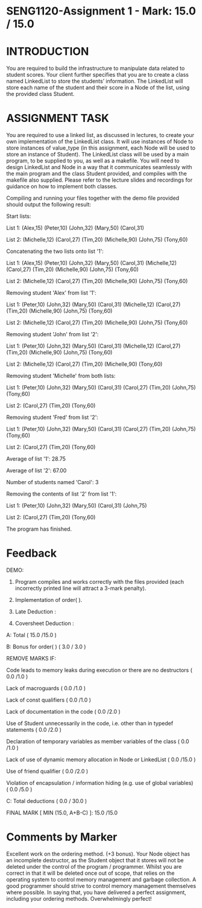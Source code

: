 # SENG1120-Assignment 1 - Mark: 15.0 / 15.0

# INTRODUCTION 

You are required to build the infrastructure to manipulate data related to student scores. Your client further specifies that you are to create a class named LinkedList to store the students’ information. The LinkedList will store each name of the student and their score in a Node of the list, using the provided class Student. 
 
# ASSIGNMENT TASK 

You are required to use a linked list, as discussed in lectures, to create your own implementation of the LinkedList class. It will use instances of Node to store instances of value_type (in this assignment, each Node will be used to store an instance of Student). 
The LinkedList class will be used by a main program, to be supplied to you, as well as a makefile. You will need to design LinkedList and Node in a way that it communicates seamlessly with the main program and the class Student provided, and compiles with the makefile also supplied. Please refer to the lecture slides and recordings for guidance on how to implement both classes.  

Compiling and running your files together with the demo file provided should output the following result: 

Start lists: 

List 1: (Alex,15)  (Peter,10)  (John,32)  (Mary,50)  (Carol,31) 

List 2: (Michelle,12)  (Carol,27)  (Tim,20)  (Michelle,90)  (John,75)  (Tony,60) 
 
Concatenating the two lists onto list '1': 

List 1: (Alex,15)  (Peter,10)  (John,32)  (Mary,50)  (Carol,31)  (Michelle,12)  (Carol,27)  (Tim,20)  (Michelle,90)  (John,75)  (Tony,60)  

List 2: (Michelle,12)  (Carol,27)  (Tim,20)  (Michelle,90)  (John,75)  (Tony,60) 
 
Removing student 'Alex' from list '1': 

List 1: (Peter,10)  (John,32)  (Mary,50)  (Carol,31)  (Michelle,12)  (Carol,27)  (Tim,20)  (Michelle,90)  (John,75)  (Tony,60) 

List 2: (Michelle,12)  (Carol,27)  (Tim,20)  (Michelle,90)  (John,75)  (Tony,60) 
 
Removing student 'John' from list '2': 

List 1: (Peter,10)  (John,32)  (Mary,50)  (Carol,31)  (Michelle,12)  (Carol,27)  (Tim,20)  (Michelle,90)  (John,75)  (Tony,60) 

List 2: (Michelle,12)  (Carol,27)  (Tim,20)  (Michelle,90)  (Tony,60) 
 
Removing student 'Michelle' from both lists: 

List 1: (Peter,10)  (John,32)  (Mary,50)  (Carol,31)  (Carol,27)  (Tim,20)  (John,75)  (Tony,60) 

List 2: (Carol,27)  (Tim,20)  (Tony,60) 
 
Removing student 'Fred' from list '2': 

List 1: (Peter,10)  (John,32)  (Mary,50)  (Carol,31)  (Carol,27)  (Tim,20)  (John,75)  (Tony,60) 

List 2: (Carol,27)  (Tim,20)  (Tony,60) 
 
Average of list '1': 28.75 

Average of list '2': 67.00 
 
Number of students named 'Carol': 3 
 
Removing the contents of list '2' from list '1': 

List 1: (Peter,10)  (John,32)  (Mary,50)  (Carol,31)  (John,75) 

List 2: (Carol,27)  (Tim,20)  (Tony,60) 

The program has finished. 

# Feedback
DEMO: 

1. Program compiles and works correctly with the files provided (each incorrectly printed line will attract a 3-mark penalty). 

2. Implementation of order( ). 

3. Late Deduction :  

4. Coversheet Deduction :  
 
A: Total (  15.0 /15.0  )         

B: Bonus for order( ) (  3.0 / 3.0  ) 
 
REMOVE MARKS IF: 

Code leads to memory leaks during execution or there are no destructors (  0.0 /1.0  ) 

Lack of macroguards (  0.0 /1.0  ) 

Lack of const qualifiers (  0.0 /1.0  ) 

Lack of documentation in the code (  0.0 /2.0  ) 

Use of Student unnecessarily in the code, i.e. other than in typedef statements (  0.0 /2.0  ) 

Declaration of temporary variables as member variables of the class (  0.0 /1.0  ) 

Lack of use of dynamic memory allocation in Node or LinkedList (  0.0 /15.0  ) 

Use of friend qualifier (  0.0 /2.0 ) 

Violation of encapsulation / information hiding (e.g. use of global variables) (  0.0 /5.0  ) 
 
C: Total deductions (  0.0 / 30.0  ) 

FINAL MARK [ MIN (15.0, A+B-C) ]:   15.0 /15.0 

# Comments by Marker
Excellent work on the ordering method. (+3 bonus). Your Node object has an incomplete destructor, as the Student object that it stores will not be deleted under the control of the program / programmer. Whilst you are correct in that it will be deleted once out of scope, that relies on the operating system to control memory management and garbage collection. A good programmer should strive to control memory management themselves where possible. In saying that, you have delivered a perfect assignment, including your ordering methods. Overwhelmingly perfect!
